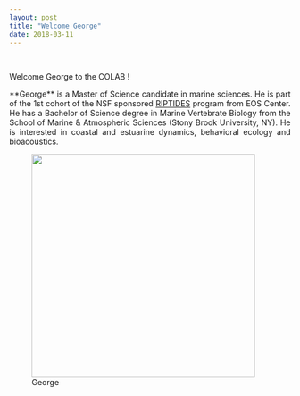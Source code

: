 ```yaml
---
layout: post
title: "Welcome George"
date: 2018-03-11
---
```


<br>

<div style="text-align:justify" markdown="1">

Welcome George to the COLAB !

<p> **George** is a Master of Science candidate in marine sciences. He is part of the 1st cohort of the NSF sponsored <a href='https://riptides.sfsu.edu/'>RIPTIDES</a> program from EOS Center. He has a Bachelor of Science degree in Marine Vertebrate Biology from the School of Marine & Atmospheric Sciences (Stony Brook University, NY). He is interested in coastal and estuarine dynamics, behavioral ecology and bioacoustics.</p>

<figure>
<img src="{{ site.url }}{{ site.baseurl }}/images/teampic/george_maunakea.jpg" class="img-responsive" width="400px" height="auto" />
<figcaption> George
</figcaption>
</figure>

</div>
